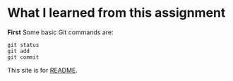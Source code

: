 # What I learned from this assignment
**First**
Some basic Git commands are:
```
git status
git add
git commit
```

This site is for [README](https://github.com/bobibobab/startup/blob/main/README.md).
